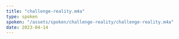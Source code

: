 ```yaml
---
title: "challenge-reality.m4a"
type: spoken
spoken: "/assets/spoken/challenge-reality/challenge-reality.m4a"
date: 2023-04-14
---
```

